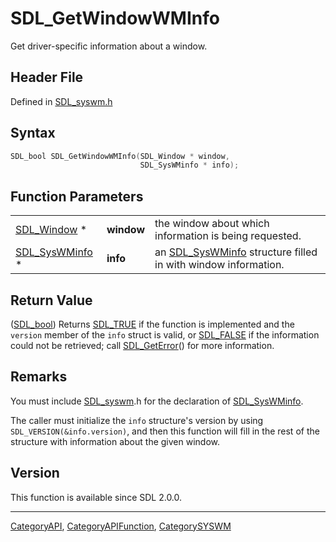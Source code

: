 # SDL_GetWindowWMInfo

Get driver-specific information about a window.

## Header File

Defined in [SDL_syswm.h](https://github.com/libsdl-org/SDL/blob/SDL2/include/SDL_syswm.h)

## Syntax

```c
SDL_bool SDL_GetWindowWMInfo(SDL_Window * window,
                             SDL_SysWMinfo * info);
```

## Function Parameters

|                                  |            |                                                                                |
| -------------------------------- | ---------- | ------------------------------------------------------------------------------ |
| [SDL_Window](SDL_Window) *       | **window** | the window about which information is being requested.                         |
| [SDL_SysWMinfo](SDL_SysWMinfo) * | **info**   | an [SDL_SysWMinfo](SDL_SysWMinfo) structure filled in with window information. |

## Return Value

([SDL_bool](SDL_bool)) Returns [SDL_TRUE](SDL_TRUE) if the function is
implemented and the `version` member of the `info` struct is valid, or
[SDL_FALSE](SDL_FALSE) if the information could not be retrieved; call
[SDL_GetError](SDL_GetError)() for more information.

## Remarks

You must include [SDL_syswm](SDL_syswm).h for the declaration of
[SDL_SysWMinfo](SDL_SysWMinfo).

The caller must initialize the `info` structure's version by using
`SDL_VERSION(&info.version)`, and then this function will fill in the rest
of the structure with information about the given window.

## Version

This function is available since SDL 2.0.0.





----
[CategoryAPI](CategoryAPI), [CategoryAPIFunction](CategoryAPIFunction), [CategorySYSWM](CategorySYSWM)

